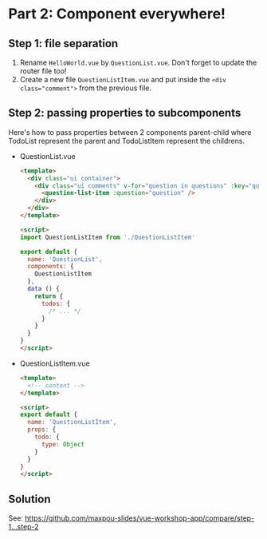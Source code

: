 # Part 2: Component everywhere!

## Step 1: file separation

1. Rename `HelloWorld.vue` by `QuestionList.vue`. Don't forget to update the router file too!
2. Create a new file `QuestionListItem.vue` and put inside the `<div class="comment">` from the previous file.


## Step 2: passing properties to subcomponents

Here's how to pass properties between 2 components parent-child where TodoList represent the parent and TodoListItem represent the childrens.

* QuestionList.vue

    ```html
    <template>
      <div class="ui container">
        <div class="ui comments" v-for="question in questions" :key="question.question_id">
          <question-list-item :question="question" />
        </div>
      </div>
    </template>

    <script>
    import QuestionListItem from './QuestionListItem'

    export default {
      name: 'QuestionList',
      components: {
        QuestionListItem
      },
      data () {
        return {
          todos: {
            /* ... */
          }
        }
      }
    }
    </script>
    ```


* QuestionListItem.vue

    ```html
    <template>
      <!-- content -->
    </template>

    <script>
    export default {
      name: 'QuestionListItem',
      props: {
        todo: {
          type: Object
        }
      }
    }
    </script>
    ```

## Solution

See: https://github.com/maxpou-slides/vue-workshop-app/compare/step-1...step-2